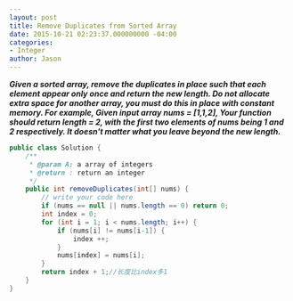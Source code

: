 ```yaml
---
layout: post
title: Remove Duplicates from Sorted Array
date: 2015-10-21 02:23:37.000000000 -04:00
categories:
- Integer
author: Jason
---
```

<p><strong><em>Given a sorted array, remove the duplicates in place such that each element appear only once and return the new length. Do not allocate extra space for another array, you must do this in place with constant memory. For example, Given input array nums = [1,1,2], Your function should return length = 2, with the first two elements of nums being 1 and 2 respectively. It doesn't matter what you leave beyond the new length.</em></strong><br />


``` java
public class Solution {
    /**
     * @param A: a array of integers
     * @return : return an integer
     */
    public int removeDuplicates(int[] nums) {
        // write your code here
        if (nums == null || nums.length == 0) return 0;
        int index = 0;
        for (int i = 1; i < nums.length; i++) {
            if (nums[i] != nums[i-1]) {
                index ++;
            }
            nums[index] = nums[i];
        }
        return index + 1;//长度比index多1
    }
}
```
